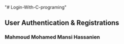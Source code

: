 "# Login-With-C-programing" 

## User Authentication & Registrations

### Mahmoud Mohamed Mansi Hassanien
